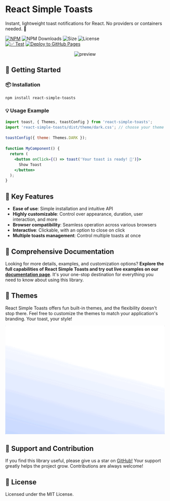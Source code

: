 # React Simple Toasts

Instant, lightweight toast notifications for React. No providers or containers needed. 🍃

[![NPM](https://img.shields.io/npm/v/react-simple-toasts.svg)](https://www.npmjs.com/package/react-simple-toasts)
![NPM Downloads](https://img.shields.io/npm/dw/react-simple-toasts.svg)
![Size](https://img.shields.io/bundlephobia/min/react-simple-toasts)
![License](https://img.shields.io/npm/l/react-simple-toasts)
<br/>
[![✅ Test](https://github.com/almond-bongbong/react-simple-toasts/actions/workflows/00_test.yml/badge.svg)](https://github.com/almond-bongbong/react-simple-toasts/actions/workflows/00_test.yml)
[![Deploy to GitHub Pages](https://github.com/almond-bongbong/react-simple-toasts/actions/workflows/01_deploy_to_github_pages.yml/badge.svg)](https://github.com/almond-bongbong/react-simple-toasts/actions/workflows/01_deploy_to_github_pages.yml)

<p align="center">
  <img src="https://raw.githubusercontent.com/almond-bongbong/react-simple-toasts/master/docs/preview.gif" alt="preview" />
</p>

## 🚀 Getting Started

### 📦 Installation

```sh
npm install react-simple-toasts
```

### 💡 Usage Example

```jsx
import toast, { Themes, toastConfig } from 'react-simple-toasts';
import 'react-simple-toasts/dist/theme/dark.css'; // choose your theme

toastConfig({ theme: Themes.DARK });

function MyComponent() {
  return (
    <button onClick={() => toast('Your toast is ready! 🍞')}>
      Show Toast
    </button>
  );
}
```

## 🌟 Key Features

- **Ease of use**: Simple installation and intuitive API
- **Highly customizable**: Control over appearance, duration, user interaction, and more
- **Browser compatibility**: Seamless operation across various browsers
- **Interactive**: Clickable, with an option to close on click
- **Multiple toasts management**: Control multiple toasts at once

## 📘 Comprehensive Documentation

Looking for more details, examples, and customization options? **Explore the full capabilities of React Simple Toasts and try out live examples on our [documentation page](https://almond-bongbong.github.io/react-simple-toasts/)**. It's your one-stop destination for everything you need to know about using this library.

## 🎨 Themes

React Simple Toasts offers fun built-in themes, and the flexibility doesn't stop there. Feel free to customize the themes to match your application's branding. Your toast, your style!

<p align="center">
  <img src="https://raw.githubusercontent.com/almond-bongbong/react-simple-toasts/master/docs/theme-showcase.gif" alt="theme-showcase" />
</p>

## 🤝 Support and Contribution

If you find this library useful, please give us a star on [GitHub!](https://github.com/almond-bongbong/react-simple-toasts/stargazers) Your support greatly helps the project grow. Contributions are always welcome!

## 📜 License

Licensed under the MIT License.
